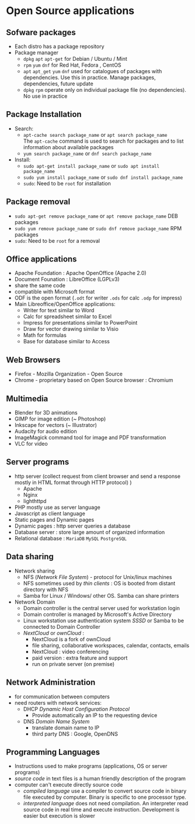 # Open Source applications

## Sofware packages

- Each distro has a package repository
- Package manager
  - `dpkg` `apt` `apt-get` for Debian / Ubuntu / Mint
  - `rpm` `yum` `dnf` for Red Hat, Fedora , CentOS
  - `apt` `apt_get` `yum` `dnf` used for catalogues of packages with dependencies. Use this in practice. Manage packages, dependencies, future update
  - `dpkg` `rpm` operate only on individual package file (no dependencies). No use in practice

## Package Installation

- Search: 
  - `apt-cache search package_name` or `apt search package_name`  
The `apt-cache` command is used to search for packages and to list
information about available packages
  - `yum search package_name` or `dnf search package_name`
- Install: 
  - `sudo apt-get install package_name` or `sudo apt install package_name`
  - `sudo yum install package_name` or `sudo dnf install package_name`
  - `sudo`: Need to be `root` for installation

## Package removal

- `sudo apt-get remove package_name` or `apt remove package_name` DEB packages
- `sudo yum remove package_name` or `sudo dnf remove package_name` RPM packages
- `sudo`: Need to be `root` for a removal

## Office applications
  
- Apache Foundation : Apache OpenOffice (Apache 2.0)
- Document Founation : LibreOffice (LGPLv3)
- share the same code
- compatible with Microsoft format
- ODF is the open format (`.odt` for writer `.ods` for calc `.odp` for impress)
- Main Libreoffice/OpenOffice applications:
  - Writer for text similar to  Word
  - Calc for spreadsheet similar to Excel
  - Impress for presentations similar to PowerPoint
  - Draw for vector drawing similar to Visio
  - Math for formulas
  - Base for database similar to Access

## Web Browsers

- Firefox - Mozilla Organization - Open Source
- Chrome - proprietary based on Open Source browser : Chromium

## Multimedia

- Blender for 3D animations
- GIMP for image edition (~ Photoshop)
- Inkscape for vectors (~ Illustrator)
- Audacity for audio edition
- ImageMagick command tool for image and PDF transformation
- VLC for video

## Server programs

- http server (collect request from client browser and send a response mostly in HTML format through HTTP protocol) )
  - Apache
  - Nginx
  - lighthttpd
- PHP mostly use as server language
- Javascript as client language
- Static pages and Dynamic pages
- Dynamic pages : http server queries a database
- Database server : store large amount of organized information
- Relational database : `MariaDB` `MySQL` `PostgreSQL`

## Data sharing

- Network sharing
  - NFS (*Network File System*) - protocol for Unix/linux machines
  - NFS sometimes used by *thin clients* : OS is booted from distant directory with NFS
  - Samba for Linux / Windows/ other OS. Samba can share printers
- Network Domain
  - Domain controller is the central server used for workstation login
  - Domain controller is managed by Microsoft's Active Directory
  - Linux workstation use authentication system *SSSD* or Samba to be connected to Domain Controller
  - *NextCloud* or *ownCloud* :
    - NextCloud is a fork of ownCloud
    - file sharing,   collaborative workspaces, calendar, contacts, emails
    - NextCloud : video conferencing
    - paid version : extra feature and support
    - run on private server (on premise)

## Network Administration

- for communication between computers
- need routers with network services:
  - DHCP *Dynamic Host Configuration Protocol*
    - Provide automatically an IP to the requesting device
  - DNS *Domain Name System*
    - translate domain name to IP
    - third party DNS : Google, OpenDNS

## Programming Languages

- Instructions used to make programs (applications, OS or server programs)
- *source code* in text files is a human friendly description of the program
- computer can't execute directly source code
  - *compiled language* use a compiler to convert source code in binary file executed by computer. Binary is specific to one processor type.
  - *interpreted language* does not need compilation. An interpreter read source code in real time and execute instruction. Development is easier but execution is slower

